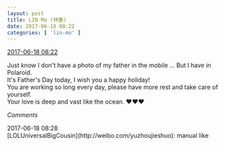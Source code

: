 ```yaml
---
layout: post
title: LIN Mo (林墨)
date: 2017-06-18 08:22
categories: [ 'lin-mo' ]
---
```


<div class="weibo-info">
  <a href="http://weibo.com/6108312042/F8lOVqUCo">2017-06-18 08:22</a>
</div>

Just know I don't have a photo of my father in the mobile … But I have in Polaroid.  
It's Father's Day today, I wish you a happy holiday!  
You are working so long every day, please have more rest and take care of yourself.  
Your love is deep and vast like the ocean. :heart::heart::heart:

<!-- more -->

*Comments*

<div class="weibo-info">2017-06-18 08:28</div>
[LOLUniversalBigCousin](http://weibo.com/yuzhoujieshuo): manual like
